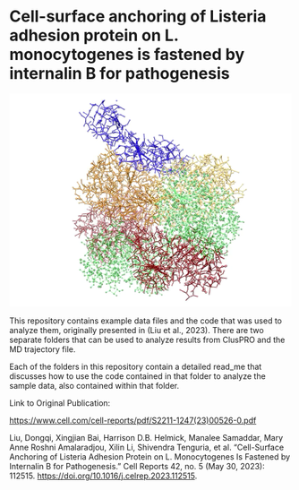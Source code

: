 # Cell-surface anchoring of Listeria adhesion protein on L. monocytogenes is fastened by internalin B for pathogenesis

![alt text](https://github.com/dlbhunia/listeria_internalinB/blob/main/read_me_picture.png)

This repository contains example data files and the code that was used to analyze them, originally presented in (Liu et al., 2023). There are two separate folders that can be used to analyze results from ClusPRO and the MD trajectory file. 

Each of the folders in this repository contain a detailed read_me that discusses how to use the code contained in that folder to analyze the sample data, also contained within that folder. 

Link to Original Publication:

https://www.cell.com/cell-reports/pdf/S2211-1247(23)00526-0.pdf

Liu, Dongqi, Xingjian Bai, Harrison D.B. Helmick, Manalee Samaddar, Mary Anne Roshni Amalaradjou, Xilin Li, Shivendra Tenguria, et al. “Cell-Surface Anchoring of Listeria Adhesion Protein on L. Monocytogenes Is Fastened by Internalin B for Pathogenesis.” Cell Reports 42, no. 5 (May 30, 2023): 112515. https://doi.org/10.1016/j.celrep.2023.112515.


